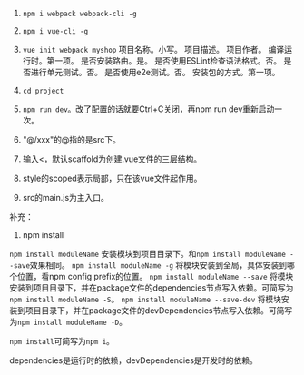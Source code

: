 1. ```npm i webpack webpack-cli -g```

2. ```npm i vue-cli -g```

3. ```vue init webpack myshop```
项目名称。小写。
项目描述。
项目作者。
编译运行时。第一项。
是否安装路由。是。
是否使用ESLint检查语法格式。否。
是否进行单元测试。否。
是否使用e2e测试。否。
安装包的方式。第一项。

4. ```cd project```

5. ```npm run dev```。改了配置的话就要Ctrl+C关闭，再npm run dev重新启动一次。

6. "@/xxx"的@指的是src下。

7. 输入<，默认scaffold为创建.vue文件的三层结构。

8. style的scoped表示局部，只在该vue文件起作用。

9. src的main.js为主入口。

补充：

1. npm install

`npm install moduleName` 安装模块到项目目录下。和`npm install moduleName --save`效果相同。 
`npm install moduleName -g` 将模块安装到全局，具体安装到哪个位置，看npm config prefix的位置。
`npm install moduleName --save` 将模块安装到项目目录下，并在package文件的dependencies节点写入依赖。可简写为`npm install moduleName -S`。
`npm install moduleName --save-dev` 将模块安装到项目目录下，并在package文件的devDependencies节点写入依赖。可简写为`npm install moduleName -D`。

`npm install`可简写为`npm i`。

dependencies是运行时的依赖，devDependencies是开发时的依赖。
